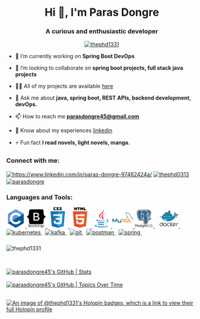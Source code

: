 <h1 align="center">Hi 👋, I'm Paras Dongre</h1>
<h3 align="center">A curious and enthusiastic developer</h3>

<!-- <p align="left"> <img src="https://komarev.com/ghpvc/?username=thephd1331&label=Profile%20views&color=0e75b6&style=flat" alt="thephd1331" /> </p> -->

<p align="center"> <a href="https://github.com/ryo-ma/github-profile-trophy"><img src="https://github-profile-trophy.vercel.app/?username=thephd1331" alt="thephd1331" /></a> </p>

- 🔭 I’m currently working on **Spring Boot DevOps**

- 👯 I’m looking to collaborate on **spring boot projects, full stack java projects**

- 👨‍💻 All of my projects are available [here](https://github.com/THEPHD1331?tab=repositories)

- 💬 Ask me about **java, spring boot, REST APIs, backend development, devOps.**

- 📫 How to reach me **parasdongre45@gmail.com**

- 📄 Know about my experiences [linkedin](https://www.linkedin.com/in/paras-dongre-97462424a/)

- ⚡ Fun fact **I read novels, light novels, manga.**

<h3 align="left">Connect with me:</h3>
<p align="left">
<a href="https://linkedin.com/in/https://www.linkedin.com/in/paras-dongre-97462424a/" target="blank"><img align="center" src="https://raw.githubusercontent.com/rahuldkjain/github-profile-readme-generator/master/src/images/icons/Social/linked-in-alt.svg" alt="https://www.linkedin.com/in/paras-dongre-97462424a/" height="30" width="40" /></a>
<a href="https://www.codechef.com/users/thephd0313" target="blank"><img align="center" src="https://cdn.jsdelivr.net/npm/simple-icons@3.1.0/icons/codechef.svg" alt="thephd0313" height="40" width="50" /></a>
<a href="https://www.leetcode.com/parasdongre" target="blank"><img align="center" src="https://raw.githubusercontent.com/rahuldkjain/github-profile-readme-generator/master/src/images/icons/Social/leet-code.svg" alt="parasdongre" height="40" width="50" /></a>
</p>

<h3 align="left">Languages and Tools:</h3>
<p align="left"> </a>
<a href="https://www.cprogramming.com/" target="_blank" rel="noreferrer"> <img src="https://raw.githubusercontent.com/devicons/devicon/master/icons/c/c-original.svg" alt="c" width="50" height="50"/> </a> 
<a href="https://getbootstrap.com" target="_blank" rel="noreferrer"> <img src="https://raw.githubusercontent.com/devicons/devicon/master/icons/bootstrap/bootstrap-plain-wordmark.svg" alt="bootstrap" width="50" height="50"/> </a>
<a href="https://www.w3schools.com/css/" target="_blank" rel="noreferrer"> <img src="https://raw.githubusercontent.com/devicons/devicon/master/icons/css3/css3-original-wordmark.svg" alt="css3" width="55" height="55"/> </a> 
<a href="https://www.w3.org/html/" target="_blank" rel="noreferrer"> <img src="https://raw.githubusercontent.com/devicons/devicon/master/icons/html5/html5-original-wordmark.svg" alt="html5" width="55" height="55"/> </a> 
<a href="https://www.java.com" target="_blank" rel="noreferrer"> <img src="https://raw.githubusercontent.com/devicons/devicon/master/icons/java/java-original.svg" alt="java" height="50"/> </a> 
<a href="https://www.mysql.com/" target="_blank" rel="noreferrer"> <img src="https://raw.githubusercontent.com/devicons/devicon/master/icons/mysql/mysql-original-wordmark.svg" alt="mysql" width="55" height="55"/> </a>
<!--  <a href="https://www.mongodb.com/" target="_blank" rel="noreferrer"> <img src="https://raw.githubusercontent.com/devicons/devicon/master/icons/mongodb/mongodb-original-wordmark.svg" alt="mongodb" width="55" height="55"/> </a> -->
  <a href="https://www.postgresql.org" target="_blank" rel="noreferrer"> <img src="https://raw.githubusercontent.com/devicons/devicon/master/icons/postgresql/postgresql-original-wordmark.svg" alt="postgresql" width="50" height="50"/> </a> &nbsp;&nbsp;
<a href="https://www.docker.com/" target="_blank" rel="noreferrer"> <img src="https://raw.githubusercontent.com/devicons/devicon/master/icons/docker/docker-original-wordmark.svg" alt="docker" width="50" height="50"/> </a> &nbsp;
<a href="https://kubernetes.io" target="_blank" rel="noreferrer"> <img src="https://www.vectorlogo.zone/logos/kubernetes/kubernetes-icon.svg" alt="kubernetes" width="50" height="50"/> </a>&nbsp;
 <a href="https://kafka.apache.org/" target="_blank" rel="noreferrer"> <img src="https://www.vectorlogo.zone/logos/apache_kafka/apache_kafka-icon.svg" alt="kafka" width="50" height="50"/> </a> &nbsp;
<a href="https://git-scm.com/" target="_blank" rel="noreferrer"> <img src="https://www.vectorlogo.zone/logos/git-scm/git-scm-icon.svg" alt="git" width="50" height="50"/> </a>&nbsp;
<a href="https://postman.com" target="_blank" rel="noreferrer"> <img src="https://www.vectorlogo.zone/logos/getpostman/getpostman-icon.svg" alt="postman" width="50" height="50"/> </a>&nbsp;
<a href="https://spring.io/" target="_blank" rel="noreferrer"> <img src="https://www.vectorlogo.zone/logos/springio/springio-icon.svg" alt="spring" width="50" height="50"/> </a> &nbsp;
</p>

###


<p><img align="center" src="https://github-readme-stats.vercel.app/api/top-langs?username=thephd1331&show_icons=true&locale=en&layout=compact" alt="thephd1331" /></p>

<!-- 
<p><img align="center" src="https://github-readme-streak-stats.herokuapp.com/?user=thephd1331&" alt="thephd1331" /></p>
<p>&nbsp;<img align="center" src="https://github-readme-stats.vercel.app/api?username=thephd1331&show_icons=true&locale=en" alt="thephd1331" /></p> -->

  <br/> 
  
  [![parasdongre45's GitHub | Stats](https://stats.quine.sh/parasdongre45/github?theme=dark)](http://localhost:3000?utm_source=widgets&utm_campaign=parasdongre45)  <br/> <br/>
  [![parasdongre45's GitHub | Topics Over Time](https://stats.quine.sh/parasdongre45/topics-over-time?theme=dark)](http://localhost:3000?utm_source=widgets&utm_campaign=parasdongre45)  <br/> <br/>

  [![An image of @thephd1331's Holopin badges, which is a link to view their full Holopin profile](https://holopin.me/thephd1331)](https://holopin.io/@thephd1331)
